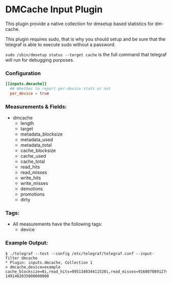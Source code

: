 # DMCache Input Plugin

This plugin provide a native collection for dmsetup based statistics for dm-cache.

This plugin requires sudo, that is why you should setup and be sure that the telegraf is able to execute sudo without a password.

`sudo /sbin/dmsetup status --target cache` is the full command that telegraf will run for debugging purposes.

### Configuration

```toml
[[inputs.dmcache]]
  ## Whether to report per-device stats or not
  per_device = true
```

### Measurements & Fields:

- dmcache
    - length
    - target
    - metadata_blocksize
    - metadata_used
    - metadata_total
    - cache_blocksize
    - cache_used
    - cache_total
    - read_hits
    - read_misses
    - write_hits
    - write_misses
    - demotions
    - promotions
    - dirty

### Tags:

- All measurements have the following tags:
    - device

### Example Output:

```
$ ./telegraf --test --config /etc/telegraf/telegraf.conf --input-filter dmcache
* Plugin: inputs.dmcache, Collection 1
> dmcache,device=example cache_blocksize=0i,read_hits=995134034411520i,read_misses=916807089127424i,write_hits=195107267543040i,metadata_used=12861440i,write_misses=563725346013184i,promotions=3265223720960i,dirty=0i,metadata_blocksize=0i,cache_used=1099511627776ii,cache_total=0i,length=0i,metadata_total=1073741824i,demotions=3265223720960i 1491482035000000000
```

